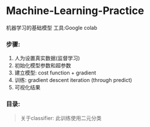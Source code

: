 # Machine-Learning-Practice
机器学习的基础模型
工具:Google colab

### 步骤:
1. 人为设置真实数据(监督学习)
2. 初始化模型参数和超参数
3. 建立模型: cost function + gradient
4. 训练: gradient descent iteration (through predict)
5. 可视化结果

### 目录:

> 关于classifier: 此训练使用二元分类
